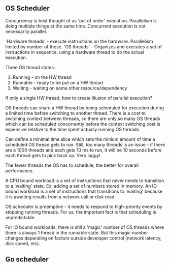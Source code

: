 ## OS Scheduler

Concurrency is best thought of as 'out of order' execution.
Parallelism is doing multiple things at the same time.
Concurrent execution is not necessarily parallel.

'Hardware threads' - execute instructions on the hardware. Parallelism limited by number of these.
'OS threads' -  Organizes and executes a set of instructions in sequence, using a hardware thread to do the actual execution.

Three OS thread states:
1. Running - on the HW thread
2. Runnable - ready to be put on a HW thread
3. Waiting - waiting on some other resource/dependency

If only a single HW thread, how to create illusion of parallel execution?

OS threads can share a HW thread by being scheduled for execution during a limited time before switching to another thread.
There is a cost to switching context between threads, so there are only so many OS threads which can be scheduled concurrently before the context switching cost is expensive relative to the time spent actually running OS threads.

Can define a minimal time slice which sets the minium amount of time a scheduled OS thread gets to run. Still, too many threads is an issue - if there are a 1000 threads and each gets 10 ms to run, it will be 10 seconds before each thread gets to pick back up. Very laggy!

The fewer threads the OS has to schedule, the better for overall performance.

A CPU bound workload is a set of instructions that never needs to transition to a 'waiting' state. Ex: adding a set of numbers stored in memory.
An IO bound workload is a set of instructions that transitions to 'waiting' because it is awaiting results from a network call or disk read.

OS scheduler is preemptive - it needs to respond to high-priority events by stopping running threads. For us, the important fact is that scheduling is unpredictable.

For IO bound workloads, there is still a 'magic' number of OS threads where there is always 1 thread in the runnable state. But this magic number changes depending on factors outside developer control (network latency, disk speed, etc).

## Go scheduler
